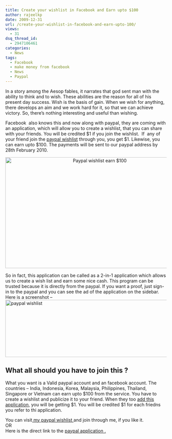 ```yaml
---
title: Create your wishlist in Facebook and Earn upto $100
author: rajeelkp
date: 2009-12-31
url: /create-your-wishlist-in-facebook-and-earn-upto-100/
views:
  - 31
dsq_thread_id:
  - 2947106461
categories:
  - News
tags:
  - Facebook
  - make money from facebook
  - News
  - Paypal
---
```

In a story among the Aesop fables, it narrates that god sent man with the ability to think and to wish. These abilities are the reason for all of his present day success. Wish is the basis of gain. When we wish for anything, there develops an aim and we work hard for it, so that we can achieve victory. So, there&#8217;s nothing interesting and useful than wishing.

Facebook  also knows this and now along with paypal, they are coming with an application, which will allow you to create a wishlist, that you can share with your friends. You will be credited $1 if you join the wishlist.  If  any of your friend join the <a href="http://apps.facebook.com/paypalwishlist/?ppref=770583604&ref=mf" onclick="_gaq.push(['_trackEvent', 'outbound-article', 'http://apps.facebook.com/paypalwishlist/?ppref=770583604&ref=mf', 'paypal wishlist']);" >paypal wishlist</a> through you, you get $1. Likewise, you can earn upto $100. The payments will be sent to our paypal address by 28th February 2010.

<p style="text-align: center">
  <img class="aligncenter wp-image-50913" src="http://cdn.devilsworkshop.org/files/2009/12/pay2.JPG" alt="Paypal wishlist earn $100" width="574" height="347" />
</p>

So in fact, this application can be called as a 2-in-1 application which allows us to create a wish list and earn some nice cash. This program can be trusted because it is directly from the paypal. If you want a proof, just sign-in to the paypal and you can see the ad of the application on the sidebar. Here is a screenshot &#8211;  
<img class="aligncenter" src="http://cdn.devilsworkshop.org/files/2009/12/pay.JPG" alt="paypal wishlist" width="523" height="179" />

## What all should you have to join this ?

What you want is a Valid paypal account and an facebook account. The  countries &#8211; India, Indonesia, Korea, Malaysia, Philippines, Thailand, Singapore or Vietnam can earn upto $100 from the service. You have to create a wishlist and publicize it to your friend. When they too <a href="http://apps.facebook.com/paypalwishlist/?ppref=770583604&ref=mf" onclick="_gaq.push(['_trackEvent', 'outbound-article', 'http://apps.facebook.com/paypalwishlist/?ppref=770583604&ref=mf', 'add this application']);" >add this application</a>, you will be getting $1. You will be credited $1 for each friedns you refer to thi application.

You can visit<a href="http://apps.facebook.com/paypalwishlist/?ppref=770583604&ref=mf" onclick="_gaq.push(['_trackEvent', 'outbound-article', 'http://apps.facebook.com/paypalwishlist/?ppref=770583604&ref=mf', ' my paypal wishlist ']);" > my paypal wishlist </a>and join through me, if you like it.  
OR  
Here is the direct link to the <a href="http://apps.facebook.com/paypalwishlist" onclick="_gaq.push(['_trackEvent', 'outbound-article', 'http://apps.facebook.com/paypalwishlist', 'paypal application . ']);" >paypal application . </a>
